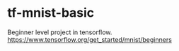 # tf-mnist-basic
Beginner level project in tensorflow. https://www.tensorflow.org/get_started/mnist/beginners
